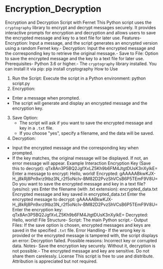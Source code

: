 # Encryption_Decryption
Encryption and Decryption Script with Fernet
 This Python script uses the `cryptography` library to encrypt and decrypt messages securely. It
 provides interactive prompts for encryption and decryption and allows users to save the encrypted
 message and key to a text file for later use.
 Features- Encryption: Input a message, and the script generates an encrypted version using a random
 Fernet key.- Decryption: Input the encrypted message and the corresponding key to retrieve the original
 message.- Save to File: Option to save the encrypted message and the key to a text file for later use.
 Prerequisites- Python 3.6 or higher.- The `cryptography` library installed. You can install it via pip:
  pip install cryptography
 How to Use
 1. Run the Script:
   Execute the script in a Python environment:
   python script.py
 2. Encryption:
   - Enter a message when prompted.
   - The script will generate and display an encrypted message and the encryption key.
3. Save Option:
   - The script will ask if you want to save the encrypted message and key in a `.txt` file.
   - If you choose "yes", specify a filename, and the data will be saved.
 4. Decryption:
   - Input the encrypted message and the corresponding key when prompted.
   - If the key matches, the original message will be displayed. If not, an error message will appear.
 Example Interaction
 Encryption Key (Save this to decrypt): qTx8An3P5BQ2JgfXvLZ5Kh9b6FM4JtgtDUsK3nXyIkE=
 Enter a message to encrypt: Hello, world!
 Encrypted:
 gAAAAABkwKJX-H_j8kRj8Pn9xrz9tbz3N_r2f5oNcIv-BM82D2PvzShVCsB6P5TEmF9V8U=
 Do you want to save the encrypted message and key in a text file? (yes/no): yes
 Enter the filename (with .txt extension): encrypted_data.txt
 Encrypted message and key saved in encrypted_data.txt
 Enter the encrypted message to decrypt:
 gAAAAABkwKJX-H_j8kRj8Pn9xrz9tbz3N_r2f5oNcIv-BM82D2PvzShVCsB6P5TEmF9V8U=
 Enter the encryption key: qTx8An3P5BQ2JgfXvLZ5Kh9b6FM4JtgtDUsK3nXyIkE=
 Decrypted: Hello, world!
 File Structure- Script: The main Python script.- Output Files: If the save option is chosen, encrypted messages and keys are saved in the specified
`.txt` file.
 Error Handling- If the wrong key is provided or the encrypted message is tampered with, the script displays an
 error:
  Decryption failed. Possible reasons: Incorrect key or corrupted data.
 Notes- Save the encryption key securely. Without it, decryption is not possible.- The encrypted message and key are sensitive. Do not share them carelessly.
 License
 This script is free to use and distribute. Attribution is appreciated but not required.
